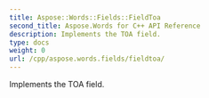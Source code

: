 ```yaml
---
title: Aspose::Words::Fields::FieldToa
second_title: Aspose.Words for C++ API Reference
description: Implements the TOA field. 
type: docs
weight: 0
url: /cpp/aspose.words.fields/fieldtoa/
---
```


Implements the TOA field. 

